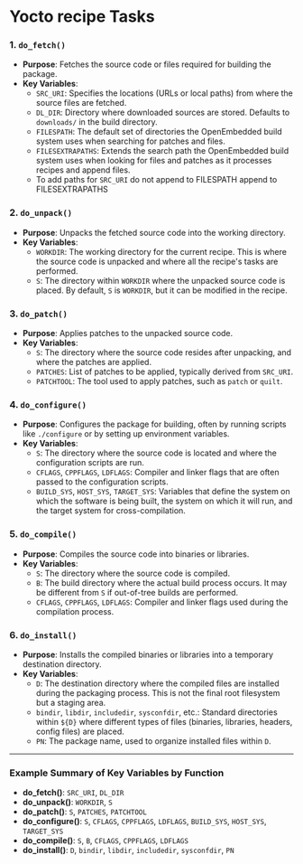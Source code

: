 # Yocto recipe Tasks
### 1. `do_fetch()`
- **Purpose**: Fetches the source code or files required for building the package.
- **Key Variables**:
  - `SRC_URI`: Specifies the locations (URLs or local paths) from where the source files are fetched.
  - `DL_DIR`: Directory where downloaded sources are stored. Defaults to `downloads/` in the build directory.
  - `FILESPATH`: The default set of directories the OpenEmbedded build system uses when searching for patches and files.
  - `FILESEXTRAPATHS`: Extends the search path the OpenEmbedded build system uses when looking for files and patches as it processes recipes and append files.
  - To add paths for `SRC_URI` do not append to  FILESPATH append to FILESEXTRAPATHS

### 2. `do_unpack()`
- **Purpose**: Unpacks the fetched source code into the working directory.
- **Key Variables**:
  - `WORKDIR`: The working directory for the current recipe. This is where the source code is unpacked and where all the recipe's tasks are performed.
  - `S`: The directory within `WORKDIR` where the unpacked source code is placed. By default, `S` is `WORKDIR`, but it can be modified in the recipe.

### 3. `do_patch()`
- **Purpose**: Applies patches to the unpacked source code.
- **Key Variables**:
  - `S`: The directory where the source code resides after unpacking, and where the patches are applied.
  - `PATCHES`: List of patches to be applied, typically derived from `SRC_URI`.
  - `PATCHTOOL`: The tool used to apply patches, such as `patch` or `quilt`.

### 4. `do_configure()`
- **Purpose**: Configures the package for building, often by running scripts like `./configure` or by setting up environment variables.
- **Key Variables**:
  - `S`: The directory where the source code is located and where the configuration scripts are run.
  - `CFLAGS`, `CPPFLAGS`, `LDFLAGS`: Compiler and linker flags that are often passed to the configuration scripts.
  - `BUILD_SYS`, `HOST_SYS`, `TARGET_SYS`: Variables that define the system on which the software is being built, the system on which it will run, and the target system for cross-compilation.

### 5. `do_compile()`
- **Purpose**: Compiles the source code into binaries or libraries.
- **Key Variables**:
  - `S`: The directory where the source code is compiled.
  - `B`: The build directory where the actual build process occurs. It may be different from `S` if out-of-tree builds are performed.
  - `CFLAGS`, `CPPFLAGS`, `LDFLAGS`: Compiler and linker flags used during the compilation process.

### 6. `do_install()`
- **Purpose**: Installs the compiled binaries or libraries into a temporary destination directory.
- **Key Variables**:
  - `D`: The destination directory where the compiled files are installed during the packaging process. This is not the final root filesystem but a staging area.
  - `bindir`, `libdir`, `includedir`, `sysconfdir`, etc.: Standard directories within `${D}` where different types of files (binaries, libraries, headers, config files) are placed.
  - `PN`: The package name, used to organize installed files within `D`.

---

### Example Summary of Key Variables by Function

- **do_fetch()**: `SRC_URI`, `DL_DIR`
- **do_unpack()**: `WORKDIR`, `S`
- **do_patch()**: `S`, `PATCHES`, `PATCHTOOL`
- **do_configure()**: `S`, `CFLAGS`, `CPPFLAGS`, `LDFLAGS`, `BUILD_SYS`, `HOST_SYS`, `TARGET_SYS`
- **do_compile()**: `S`, `B`, `CFLAGS`, `CPPFLAGS`, `LDFLAGS`
- **do_install()**: `D`, `bindir`, `libdir`, `includedir`, `sysconfdir`, `PN`

